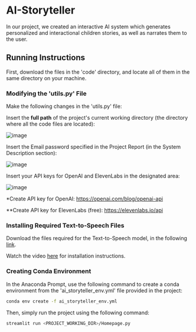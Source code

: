 # AI-Storyteller

In our project, we created an interactive AI system which generates personalized and interactional children stories, as well as narrates them to the user.

## Running Instructions

First, download the files in the 'code' directory, and locate all of them in the same directory on your machine.

### Modifying the 'utils.py' File

Make the following changes in the 'utils.py' file:

Insert the **full path** of the project's current working directory (the directory where all the code files are located):

![image](https://github.com/cohen-ariel/AI-Storyteller/assets/127883151/c9834082-8fb0-4f59-9450-baff399eaa0c)

Insert the Email password specified in the Project Report (in the System Description section):

![image](https://github.com/cohen-ariel/AI-Storyteller/assets/127883151/e63f0e4f-3fa1-434d-8df5-c02053461c8b)

Insert your API keys for OpenAI and ElevenLabs in the designated area:

![image](https://github.com/cohen-ariel/AI-Storyteller/assets/127883151/d77a41a0-5853-4a1b-bc9d-aa7c42b68616)

*Create API key for OpenAI: https://openai.com/blog/openai-api

**Create API key for ElevenLabs (free): https://elevenlabs.io/api

### Installing Required Text-to-Speech Files

Download the files required for the Text-to-Speech model, in the following [link](https://technionmail-my.sharepoint.com/:u:/g/personal/dan_israeli_campus_technion_ac_il/EU0JTC-cmElHt6akxXAbRgEBGL-nuoqJHmIWkSezF32nrQ?e=if0j6j).

Watch the video [here]() for installation instructions.

### Creating Conda Environment

In the Anaconda Prompt, use the following command to create a conda environment from the 'ai_storyteller_env.yml' file provided in the project:
```bash
conda env create -f ai_storyteller_env.yml
```

Then, simply run the project using the following command:
```bash
streamlit run <PROJECT_WORKING_DIR>/Homepage.py
```
